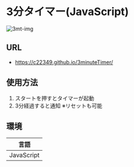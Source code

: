 # 3分タイマー(JavaScript)
![3mt-img](https://github.com/user-attachments/assets/577a7c4f-6b9c-4b59-b9be-86607e6e2b66)

## URL
- https://c22349.github.io/3minuteTimer/


## 使用方法
1. スタートを押すとタイマーが起動
2. 3分経過すると通知
※リセットも可能


## 環境
| 言語|
| --------------------- |
| JavaScript                | 
